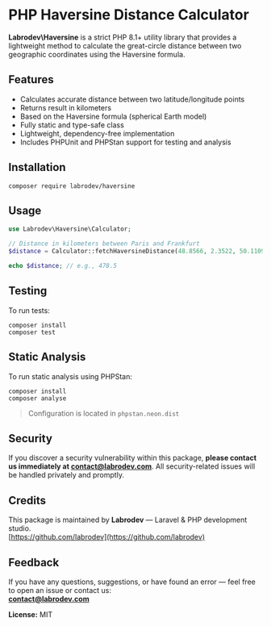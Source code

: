 # PHP Haversine Distance Calculator

**Labrodev\Haversine** is a strict PHP 8.1+ utility library that provides a lightweight method to calculate the great-circle distance between two geographic coordinates using the Haversine formula.

## Features

- Calculates accurate distance between two latitude/longitude points
- Returns result in kilometers
- Based on the Haversine formula (spherical Earth model)
- Fully static and type-safe class
- Lightweight, dependency-free implementation
- Includes PHPUnit and PHPStan support for testing and analysis

## Installation

```
composer require labrodev/haversine
```

## Usage

```php
use Labrodev\Haversine\Calculator;

// Distance in kilometers between Paris and Frankfurt
$distance = Calculator::fetchHaversineDistance(48.8566, 2.3522, 50.1109, 8.6821);

echo $distance; // e.g., 478.5 
```

## Testing

To run tests:

```
composer install
composer test
```

## Static Analysis

To run static analysis using PHPStan:

```
composer install
composer analyse
```

> Configuration is located in `phpstan.neon.dist`

## Security

If you discover a security vulnerability within this package, **please contact us immediately at [contact@labrodev.com](mailto:contact@labrodev.com)**. All security-related issues will be handled privately and promptly.

## Credits

This package is maintained by **Labrodev** — Laravel & PHP development studio.  
[https://github.com/labrodev](https://github.com/labrodev)

## Feedback

If you have any questions, suggestions, or have found an error — feel free to open an issue or contact us:  
**contact@labrodev.com**

**License:** MIT